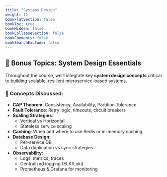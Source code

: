 ```yaml
---
title: "Systems Design"
weight: 11
bookFlatSection: false
bookToc: true
bookHidden: false
bookCollapseSection: false
bookComments: false
bookSearchExclude: false
---
```


## 🧠 Bonus Topics: System Design Essentials

Throughout the course, we’ll integrate key **system design concepts** critical to building scalable, resilient microservice-based systems.

### 🧠 Concepts Discussed:
- **CAP Theorem**: Consistency, Availability, Partition Tolerance
- **Fault Tolerance**: Retry logic, timeouts, circuit breakers
- **Scaling Strategies**:
  - Vertical vs Horizontal
  - Stateless service scaling
- **Caching**: When and where to use Redis or in-memory caching
- **Database Design**:
  - Per-service DB
  - Data duplication vs sync strategies
- **Observability**:
  - Logs, metrics, traces
  - Centralized logging (ELK/Loki)
  - Prometheus & Grafana for monitoring